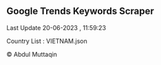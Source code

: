 

## Google Trends Keywords Scraper 
 
Last Update 20-06-2023 , 11:59:23

Country List :
VIETNAM.json



© Abdul Muttaqin 
